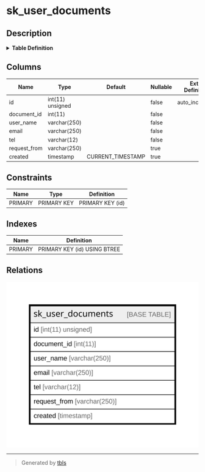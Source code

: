 # sk_user_documents

## Description

<details>
<summary><strong>Table Definition</strong></summary>

```sql
CREATE TABLE `sk_user_documents` (
  `id` int(11) unsigned NOT NULL AUTO_INCREMENT,
  `document_id` int(11) NOT NULL,
  `user_name` varchar(250) COLLATE utf8mb4_unicode_ci NOT NULL,
  `email` varchar(250) COLLATE utf8mb4_unicode_ci NOT NULL,
  `tel` varchar(12) COLLATE utf8mb4_unicode_ci NOT NULL,
  `request_from` varchar(250) COLLATE utf8mb4_unicode_ci DEFAULT NULL,
  `created` timestamp NULL DEFAULT CURRENT_TIMESTAMP,
  PRIMARY KEY (`id`)
) ENGINE=InnoDB AUTO_INCREMENT=[Redacted by tbls] DEFAULT CHARSET=utf8mb4 COLLATE=utf8mb4_unicode_ci
```

</details>

## Columns

| Name | Type | Default | Nullable | Extra Definition | Children | Parents | Comment |
| ---- | ---- | ------- | -------- | ---------------- | -------- | ------- | ------- |
| id | int(11) unsigned |  | false | auto_increment |  |  |  |
| document_id | int(11) |  | false |  |  |  |  |
| user_name | varchar(250) |  | false |  |  |  |  |
| email | varchar(250) |  | false |  |  |  |  |
| tel | varchar(12) |  | false |  |  |  |  |
| request_from | varchar(250) |  | true |  |  |  |  |
| created | timestamp | CURRENT_TIMESTAMP | true |  |  |  |  |

## Constraints

| Name | Type | Definition |
| ---- | ---- | ---------- |
| PRIMARY | PRIMARY KEY | PRIMARY KEY (id) |

## Indexes

| Name | Definition |
| ---- | ---------- |
| PRIMARY | PRIMARY KEY (id) USING BTREE |

## Relations

![er](sk_user_documents.svg)

---

> Generated by [tbls](https://github.com/k1LoW/tbls)
